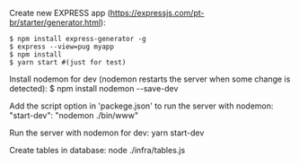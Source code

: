 Create new EXPRESS app (https://expressjs.com/pt-br/starter/generator.html):

    $ npm install express-generator -g
    $ express --view=pug myapp
    $ npm install
    $ yarn start #(just for test)


Install nodemon for dev (nodemon restarts the server when some change is detected):
    $ npm install nodemon --save-dev 


Add the script option in 'packege.json' to run the server with nodemon:
    "start-dev": "nodemon ./bin/www"

Run the server with nodemon for dev:
    yarn start-dev

Create tables in database:
    node ./infra/tables.js